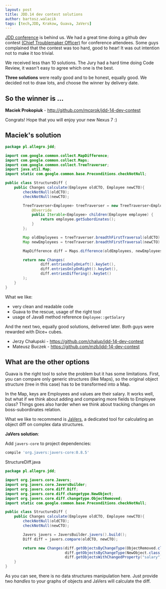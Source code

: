 ```yaml
---
layout: post
title: JDD.14 dev contest solutions
author: bartosz.walacik
tags: [tech,JDD, Krakow, Guava, JaVers]
---
```


[JDD conference](http://14.jdd.org.pl/) is behind us.
We had a great time doing a github dev contest
[(Chief Troublemaker Officer)](https://github.com/allegro/jdd-14-dev-contest) for conference attendees.
Some guys complained that the contest was too hard, good to hear!
It was out intention not to make it too trivial.

We received less than 10 solutions.
The Jury had a hard time doing Code Review,
it wasn't easy to agree which one is the best.

**Three solutions** were really good and to be honest, equally good.
We decided not to draw lots, and choose the winner by delivery date.

## So the winner is ...

**Maciek Prokopiuk** - http://github.com/mcprok/jdd-14-dev-contest

Congrats! Hope that you will enjoy your new Nexus 7 :)

## Maciek's solution

```java
package pl.allegro.jdd;

import com.google.common.collect.MapDifference;
import com.google.common.collect.Maps;
import com.google.common.collect.TreeTraverser;
import java.util.Map;
import static com.google.common.base.Preconditions.checkNotNull;

public class StructureDiff {
    public Changes calculate(Employee oldCTO, Employee newCTO){
        checkNotNull(oldCTO);
        checkNotNull(newCTO);

        TreeTraverser<Employee> treeTraverser = new TreeTraverser<Employee>() {
            @Override
            public Iterable<Employee> children(Employee employee) {
                return employee.getSubordinates();
            }
        };

        Map oldEmployees = treeTraverser.breadthFirstTraversal(oldCTO).toMap(Employee::getSalary);
        Map newEmployees = treeTraverser.breadthFirstTraversal(newCTO).toMap(Employee::getSalary);

        MapDifference diff = Maps.difference(oldEmployees, newEmployees);

        return new Changes(
                diff.entriesOnlyOnLeft().keySet(),
                diff.entriesOnlyOnRight().keySet(),
                diff.entriesDiffering().keySet()
        );
    }
}
```

What we like:

* very clean and readable code
* Guava to the rescue, usage of the right tool
* usage of Java8 method reference `Employee::getSalary`

And the next two, equally good solutions, delivered later.
Both guys were rewarded with Dice+ cubes.

* Jerzy Chałupski - https://github.com/chalup/jdd-14-dev-contest
* Mateusz Buczek - https://github.com/mzb/jdd-14-dev-contest

## What are the other options

Guava is the right tool to solve the problem but it has some limitations.
First, you can compare only generic structures (like Maps),
so the original object structure (tree in this case) has to be transformed into a Map.

In the Map, keys are Employees and values are their salary.
It works well, but what if we think about adding and comparing more fields to Employee class?
Things goes also harder when we think about tracking changes on boss-subordinates relation.

What we like to recommend is [JaVers](http://javers.org), a dedicated tool for calculating
 an object diff on complex
data structures.

**JaVers solution**:

Add `javers-core` to project dependencies:

```groovy
compile 'org.javers:javers-core:0.8.5'
```

StructureDiff.java

```java
package pl.allegro.jdd;

import org.javers.core.Javers;
import org.javers.core.JaversBuilder;
import org.javers.core.diff.Diff;
import org.javers.core.diff.changetype.NewObject;
import org.javers.core.diff.changetype.ObjectRemoved;
import static com.google.common.base.Preconditions.checkNotNull;

public class StructureDiff {
    public Changes calculate(Employee oldCTO, Employee newCTO){
        checkNotNull(oldCTO);
        checkNotNull(newCTO);

        Javers javers = JaversBuilder.javers().build();
        Diff diff = javers.compare(oldCTO, newCTO);

        return new Changes(diff.getObjectsByChangeType(ObjectRemoved.class),
                           diff.getObjectsByChangeType(NewObject.class),
                           diff.getObjectsWithChangedProperty("salary"));
    }
}
```

As you can see, there is no data structures manipulation here.
Just provide two *handles* to your graphs of objects and JaVers will calculate the diff.








